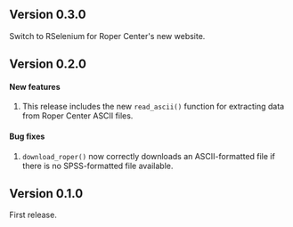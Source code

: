 ## Version 0.3.0
Switch to RSelenium for Roper Center's new website. 

## Version 0.2.0
#### New features
1. This release includes the new `read_ascii()` function for extracting data from Roper Center ASCII files.

#### Bug fixes
1. `download_roper()` now correctly downloads an ASCII-formatted file if there is no SPSS-formatted file available.

## Version 0.1.0
First release.
